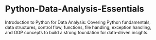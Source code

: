 # Python-Data-Analysis-Essentials
Introduction to Python for Data Analysis: Covering Python fundamentals, data structures, control flow, functions, file handling, exception handling, and OOP concepts to build a strong foundation for data-driven insights.
